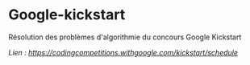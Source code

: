 # Google-kickstart

Résolution des problèmes d'algorithmie du concours Google Kickstart

_Lien : https://codingcompetitions.withgoogle.com/kickstart/schedule_

